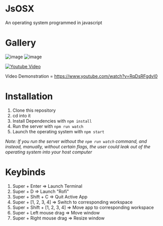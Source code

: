 # JsOSX
An operating system programmed in javascript

# Gallery
![image](https://github.com/partially-nerd/JsOSX/assets/108736691/3fa6384d-39ba-4ff1-be7e-62c8283d8e36)
![image](https://github.com/partially-nerd/JsOSX/assets/108736691/7f1c124e-7031-478d-8035-94a8a45b1853)

[![Youtube Video](http://img.youtube.com/vi/RqDsRFgdvI0/0.jpg)]([http://www.youtube.com/watch?v=YOUTUBE_VIDEO_ID_HERE](https://www.youtube.com/watch?v=RqDsRFgdvI0) "Proof of concept 'Operating System' designed in javascript")

Video Demonstration = https://www.youtube.com/watch?v=RqDsRFgdvI0

# Installation
1. Clone this repository
2. cd into it
3. Install Dependencies with `npm install`
4. Run the server with `npm run watch`
5. Launch the operating system with `npm start`

*Note: If you run the server without the `npm run watch` command, and instead, manually, without certain flags, the user could leak out of the operating system into your host computer*

# Keybinds
1. Super + Enter => Launch Terminal
2. Super + D => Launch "Rofi"
3. Super + Shift + C => Quit Active App
4. Super + [1, 2, 3, 4] => Switch to corresponding workspace
5. Super + Shift + [1, 2, 3, 4] => Move app to corresponding workspace
6. Super + Left mouse drag => Move window
7. Super + Right mouse drag => Resize window
